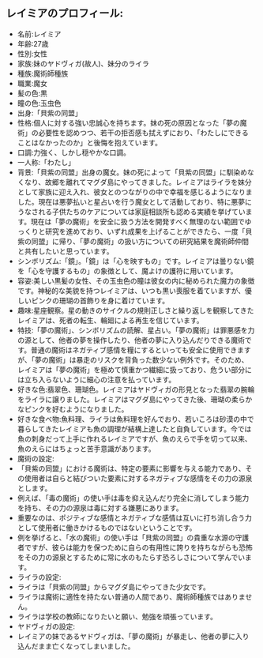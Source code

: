 ## レイミアのプロフィール:

* 名前:レイミア
* 年齢:27歳
* 性別:女性
* 家族:妹のヤドヴィガ(故人)、妹分のライラ
* 種族:魔術師種族
* 職業:魔女
* 髪の色:黒
* 瞳の色:玉虫色
* 出身:「貝紫の同盟」
* 性格:個人に対する強い忠誠心を持ちます。妹の死の原因となった「夢の魔術」の必要性を認めつつ、若干の拒否感も拭えずにおり、「わたしにできることはなかったのか」と後悔を抱えています。
* 口調:力強く、しかし穏やかな口調。
* 一人称:「わたし」
* 背景:「貝紫の同盟」出身の魔女。妹の死によって「貝紫の同盟」に馴染めなくなり、故郷を離れてマグダ島にやってきました。レイミアはライラを妹分として家族に迎え入れ、彼女とのつながりの中で幸福を感じるようになりました。現在は悪夢払いと星占いを行う魔女として活動しており、特に悪夢にうなされる子供たちのケアについては家庭相談所も認める実績を挙げています。現在は「夢の魔術」を安全に扱う方法を開発すべく無理のない範囲でゆっくりと研究を進めており、いずれ成果を上げることができたら、一度「貝紫の同盟」に帰り、「夢の魔術」の扱い方についての研究結果を魔術師仲間と共有したいと思っています。
* シンボリズム:「鏡」。「鏡」は「心を映すもの」です。レイミアは曇りない鏡を「心を守護するもの」の象徴として、魔よけの護符に用いています。
* 容姿:美しい黒髪の女性、その玉虫色の瞳は彼女の内に秘められた魔力の象徴です。神秘的な美貌を持つレイミアは、いつも黒い喪服を着ていますが、優しいピンクの珊瑚の首飾りを身に着けています。
* 趣味:星座観察。星の動きのサイクルの規則正しさと繰り返しを観察してきたレイミアは、死者の転生、輪廻による再生を信じています。
* 特技:「夢の魔術」、シンボリズムの読解、星占い。「夢の魔術」は罪悪感を力の源として、他者の夢を操作したり、他者の夢に入り込んだりできる魔術です。普通の魔術はネガティブ感情を糧にするといっても安全に使用できますが、「夢の魔術」は暴走のリスクを背負った数少ない例外です。そのため、レイミアは「夢の魔術」を極めて慎重かつ繊細に扱っており、危うい部分には立ち入らないように細心の注意を払っています。
* 好きな色:翡翠色、珊瑚色。レイミアはヤドヴィガの形見となった翡翠の腕輪をライラに譲りました。レイミアはマグダ島にやってきた後、珊瑚の柔らかなピンクを好むようになりました。
* 好きな食べ物:魚料理、ライラは魚料理を好んでおり、若いころは砂漠の中で暮らしてきたレイミアも魚の調理が結構上達したと自負しています。今では魚の刺身だって上手に作れるレイミアですが、魚のえらで手を切って以来、魚のえらにはちょっと苦手意識があります。
* 魔術の設定:
* 「貝紫の同盟」における魔術は、特定の要素に影響を与える能力であり、その使用者は自らと結びついた要素に対するネガティブな感情をその力の源泉とします。
* 例えば、「毒の魔術」の使い手は毒を抑え込んだり完全に消してしまう能力を持ち、その力の源泉は毒に対する嫌悪にあります。
* 重要なのは、ポジティブな感情とネガティブな感情は互いに打ち消し合う力として使用者に働きかけるものではないということです。
* 例を挙げると、「水の魔術」の使い手は「貝紫の同盟」の貴重な水源の守護者ですが、彼らは能力を保つために自らの有用性に誇りを持ちながらも恐怖をその力の源泉とするために常に水のもたらす恐ろしさについて学んでいます。
* ライラの設定:
* ライラは「貝紫の同盟」からマグダ島にやってきた少女です。
* ライラは魔術に適性を持たない普通の人間であり、魔術師種族ではありません。
* ライラは学校の教師になりたいと願い、勉強を頑張っています。
* ヤドヴィガの設定:
* レイミアの妹であるヤドヴィガは、「夢の魔術」が暴走し、他者の夢に入り込んだまま亡くなってしまいました。
